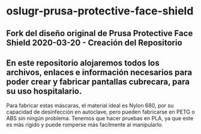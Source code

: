 # oslugr-prusa-protective-face-shield
Fork del diseño original de Prusa Protective Face Shield
2020-03-20 - Creación del Repositorio
----------
En este repositorio alojaremos todos los archivos, enlaces e información necesarios para poder crear y fabricar pantallas cubrecara, para su uso hospitalario.
----------
Para fabricar estas máscaras, el material ideal es Nylon 680, por su capacidad de desinfección en autoclave, pero pueden fabricarse en PETG o ABS sin ningún problema.
Tenemos que hacer pruebas en PLA, ya que este es más rígido y puede romperse más facilmente al manipularlo.
